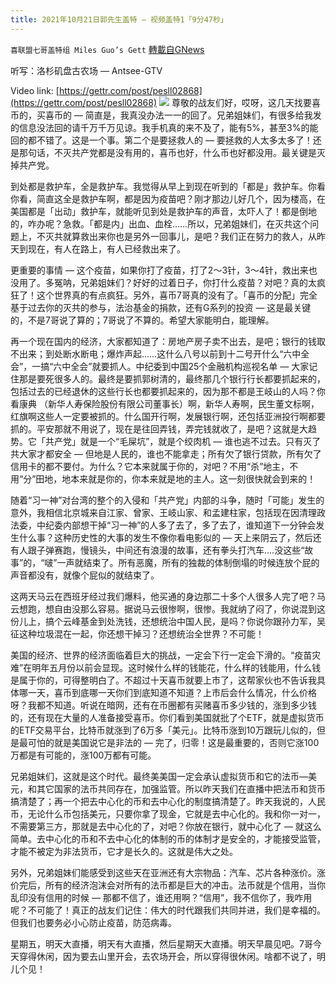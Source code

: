```yaml
---
title: 2021年10月21日郭先生盖特 — 视频盖特1「9分47秒」
---
```

`喜联盟七哥盖特组 Miles Guo’s Gett` [轉載自GNews](https://gnews.org/zh-hans/1609754/)

听写：洛杉矶盘古农场 — Antsee-GTV

Video link: [https://gettr.com/post/pesll02868](https://gettr.com/post/pesll02868)
![](https://assets.gnews.org/wp-content/uploads/2021/10/CF3225DE-EF27-4999-B7B9-23B2DD514217.png)
尊敬的战友们好，哎呀，这几天找要喜币的，买喜币的 — 简直是，我真没办法一一的回了。兄弟姐妹们，有很多给我发的信息没法回的请千万千万见谅。我手机真的来不及了，能有5%，甚至3%的能回的都不错了。这是一个事。第二个是要拯救人的 — 要拯救的人太多太多了！还是那句话，不灭共产党都是没有用的，喜币也好，什么币也好都没用。最关键是灭掉共产党。

到处都是救护车，全是救护车。我觉得从早上到现在听到的「都是」救护车。你看你看，简直这全是救护车啊，都是因为疫苗吧？刚才那边儿好几个，因为楼高，在美国都是「出动」救护车，就能听见到处是救护车的声音，太吓人了！都是倒地的，咋办呢？急救。「都是内」出血、血栓……所以，兄弟姐妹们，在灭共这个问题上，不灭共就算救出来你也是另外一回事儿，是吧？我们正在努力的救人，从昨天到现在，有人在路上，有人已经救出来了。

更重要的事情 — 这个疫苗，如果你打了疫苗，打了2～3针，3～4针，救出来也没用了。多冤呐，兄弟姐妹们？好好的过着日子，你打什么疫苗？对吧？真的太疯狂了！这个世界真的有点疯狂。另外，喜币7哥真的没有了。「喜币的分配」完全基于过去你的灭共的参与，法治基金的捐款，还有G系列的投资 — 这是最关键的，不是7哥说了算的；7哥说了不算的。希望大家能明白，能理解。

再一个现在国内的经济，大家都知道了：房地产房子卖不出去，是吧；银行的钱取不出来；到处断水断电；爆炸声起……这什么八号以前到十二号开什么“六中全会”，一搞“六中全会”就要抓人。中纪委到中国25个金融机构巡视名单 — 大家记住那是要死很多人的。最终是要抓郭树清的，最终那几个银行行长都要抓起来的，包括过去的已经退休的这些行长也都要抓起来的，因为那不都是王岐山的人吗？你看康典 （新华人寿保险股份有限公司董事长）啊，新华人寿啊，民生董文标啊，红旗啊这些人一定要被抓的。什么国开行啊，发展银行啊，还包括亚洲投行啊都要抓的。平安那就不用说了，现在是往回弄钱，弄完钱就收了，是吧？这就是大趋势。它「共产党」就是一个“毛屎坑”，就是个绞肉机 — 谁也逃不过去。只有灭了共大家才都安全 — 但地是人民的，谁也不能拿走；所有欠了银行贷款，所有欠了信用卡的都不要付。为什么？它本来就属于你的，对吧？不用“杀”地主，不用“分”田地，地本来就是你的，你本来就是地的主人。这一刻很快就会到来的！

随着“习一神”对台湾的整个的入侵和「共产党」内部的斗争，随时「可能」发生的意外，我相信北京城来自江家、曾家、王岐山家、和孟建柱家，包括现在因清理政法委，中纪委内部想干掉“习一神”的人多了去了，多了去了，谁知道下一分钟会发生什么事？这种历史性的大事的发生不像你看电影似的 — 天上来阴云了，然后还有人跟子弹赛跑，慢镜头，中间还有浪漫的故事，还有拳头打汽车….没这些“故事”的，“啵”一声就结束了。所有恶魔，所有的独裁的体制倒塌的时候连放个屁的声音都没有，就像个屁似的就结束了。

这两天马云在西班牙经过我们爆料，他买通的身边那二十多个人很多人完了吧？马云想跑，想自由没那么容易。据说马云很惨啊，很惨。我就纳了闷了，你说混到这份儿上，搞个云峰基金到处洗钱，还想统治中国人民，是吗？你说你跟孙力军，吴征这种垃圾混在一起，你还想干掉习？还想统治全世界？不可能！

美国的经济、世界的经济面临着巨大的挑战，一定会下行一定会下滑的。“疫苗灾难”在明年五月份以前会显现。这时候什么样的钱能花，什么样的钱能用，什么钱是属于你的，可得整明白了。不超过十天喜币就要上市了，这帮家伙也不告诉我具体哪一天，喜币到底哪一天你们到底知道不知道？上市后会什么情况，什么价格呀？我都不知道。听说在暗网，还有在币圈都有买赌喜币多少钱的，涨到多少钱的，还有现在大量的人准备接受喜币。你们看到美国就批了个ETF，就是虚拟货币的ETF交易平台，比特币就涨到了6万多「美元」。比特币涨到10万跟玩儿似的，但是最可怕的就是美国说它是非法的 — 完了，归零！这是最重要的，否则它涨100万都是有可能的，涨100万都有可能。

兄弟姐妹们，这就是这个时代。最终美美国一定会承认虚拟货币和它的法币—美元，和其它国家的法币共同存在，加强监管。所以昨天我们在直播中把法币和货币搞清楚了；再一个把去中心化的币和去中心化的制度搞清楚了。昨天我说的，人民币，无论什么币包括美元，只要你拿了现金，它就是去中心化的。我和你一对一，不需要第三方，那就是去中心化的了，对吧？你放在银行，就中心化了 — 就这么简单。去中心化的币和不去中心化的体制的币的体制才是安全的，才能接受监管，才能不被定为非法货币，它才是长久的。这就是伟大之处。

另外，兄弟姐妹们能感受到这些天在亚洲还有大宗物品：汽车、芯片各种涨价。涨价完后，所有的经济泡沫会对所有的法币都是巨大的冲击。法币就是个信用，当你乱印没有信用的时候 — 那都不信了，谁还用啊？“信用”，我不信你了，我咋用呢？不可能了！真正的战友们记住：伟大的时代跟我们共同并进，我们是幸福的。但我们也要务必小心防止疫苗，防范病毒。

星期五，明天大直播，明天有大直播，然后星期天大直播。明天早晨见吧。7哥今天穿得休闲，因为要去山里开会，去农场开会，所以穿得很休闲。啥都不说了，明儿个见！
